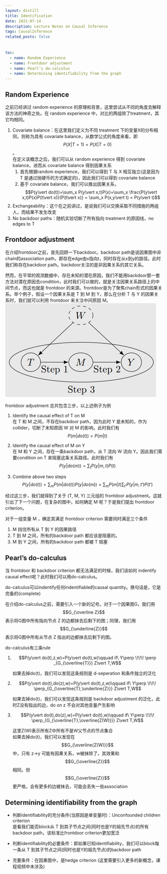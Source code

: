 ```yaml
---
layout: distill
title: Identification
date: 2021-07-14
description: Lecture Notes on Causal Inference
tags: CausalInference
related_posts: false


toc:
  - name: Random Experience
  - name: Frontdoor adjustment
  - name: Pearl’s do-calculus
  - name: Determining identifiability from the graph
---
```


## Random Experience
之前已经讲过 random experience 的原理和背景，这里尝试从不同的角度去解释该方法的神奇之处。在 random experience 中，对比的两组除了treatment，其它均相同。
1. Covariate balance：在这里我们定义为不同 treatment 下的变量X的分布相同，则称为具有 covariate balance，从数学公式的角度来看，即 $$P(X \vert T = 1) = P(X \vert T = 0)$$。  
在定义该概念之后，我们可以从 random experience 得到 covariate balance，进而从 covariate balance 得到因果关系
   1. 首先根据random experience，我们可以得到 T 与 X 相互独立(这是因为 T 是通过抛硬币的方式确定的)，因此我们可以得到 covariate balance
   2. 基于 covariate balance，我们可以推出因果关系，$$P(y\vert do(t))=\sum_x P(y\vert x,t)P(x)=\sum_x \frac{P(y\vert x,t)P(x)P(t\vert x)}{P(t\vert x)} = \sum_x P(x,y\vert t) = P(y\vert t)$$
2. Exchangeability：这个在之前讲过，是说我们可以交换采取不同措施的两组人，而结果不发生改变
3. No backdoor paths：随机实验切断了所有指向 treatment 的原因线，no edges to T


## Frontdoor adjustment
在介绍frontdoor之前，首先回顾一下backdoor。backdoor path是说因果图中非chain的association path，即存在edge由x指向t，同时存在从x到y的路径。此时我们称存在backdoor path。backdoor关注的是非因果关系的其它关系。

然而，在平常的观测数据中，存在未知的潜在原因，我们不能用backdoor那一套方法对潜在原因去condition，此时我们可以做的，就是关注因果关系路径上的中间节点，而这也就是 frontdoor 的来源。frontdoor是为了聚焦chain形式的因果关系。举个例子，假设一个因果关系是 T 到 M 到 Y，那么在分析 T 与 Y 的因果关系时，我们就可以利用 frontdoor 来关注中间原因 M。  
![](/assets/img/ICI_lec5_1.JPG "frontdoor例子")  

frontdoor adjustment 总共包含三步，以上述例子为例
1. Identify the causal effect of T on M  
   在 T 和 M 之间，不存在backdoor path，因为此时 Y 是未知的，作为collider，切断了未知原因 W 对 M 的影响。此时我们有 $$P(m \vert do(t)) = P(m \vert t)$$

2. Identify the causal effect of M on Y  
   在 M 和 Y 之间，存在一条backdoor path，从 T 流向 W 流向 Y。因此我们需要condition on T 来阻塞这条关系路径。此时我们有 $$P(y \vert do(m)) = \sum_t P(y \vert m,t)P(t)$$
3. Combine above two steps  
   $$P(y | do(t)) = \sum_m P(m | do(t)) P(y | do(m)) =\sum_m P(m | t)\sum_{t'}P(y \vert m,t')P(t')$$

经过这三步，我们就得到了关于 (T, M, Y) 三元组的 frontdoor adjustment。这就引出了下一个问题，在复杂的图中，如何确定 M 呢？于是我们提出 frontdoor criterion。

对于一组变量 M ，确定其满足 frontdoor criterion 需要同时满足三个条件
1. M 挡住所有从 T 到 Y 的因果路径
2. T 到 M 之间，所有的backdoor path 都应该是阻塞的。
3. M 到 Y 之间，所有的backdoor path 都被 T 阻塞

## Pearl’s do-calculus
当 frontdoor 和 backdoor criterion 都无法满足的时候，我们该如何 indentify causal effect呢？此时我们可以用do-calculus。

do-calculus可以indentify任何indentifiable的causal quantity。换句话是，它是完备的(complete)

在介绍do-calculus之前，需要引入一个新的记号。对于一个因果图G，我们用 $$G_{\overline Z}$$ 表示将G图中所有指向节点 Z 的边都抹去后剩下的图；同理，我们用 $$G_{\underline{Z}}$$ 表示将G图中所有从节点 Z 指出的边都抹去后剩下的图。

do-calculus有三条rule
1. $$P(y\vert do(t),z,w)=P(y\vert do(t),w)\qquad if\ Y\perp \!\!\! \perp _{G_{\overline{T}}} Z\vert T,W$$

   如果去掉do(t)，我们可以发现这条规则是 d-seperation 和条件独立的泛化
2. $$P(y\vert do(t),do(z),w)=P(y\vert do(t),z,w)\qquad if\ Y\perp \!\!\! \perp_{G_{\overline{T},\underline{Z}}} Z\vert T,W$$

   如果去掉do(t)，我们可以发现这条规则是 backdoor adjustment 的泛化，此时Z没有指出的边，do on z 不会对其他变量产生影响
3. $$P(y\vert do(t),do(z),w)=P(y\vert do(t),w)\qquad if\ Y\perp \!\!\! \perp_{G_{\overline{T},\overline{Z(W)}}} Z\vert T,W$$

   这里Z(W)表示所有Z中所有不是W父节点的节点集合  
   如果去掉do(t)，我们可以发现在 $$G_{\overline{Z(W)}}$$ 中，只有 z->y 可能有因果关系，w被抹除了，其效果和 $$G_{\overline{Z}}$$相同。但 $$G_{\overline{Z}}$$更严格，会有更多的边被抹去，可能会丢失一些association


## Determining identifiability from the graph
* 判断identifiability的充分条件(当原因是单变量时)：Unconfounded children criterion  
  是看我们能否block从 T 到其子节点之间(同时也是Y的祖先节点)的所有backdoor path，该标准比frontdoor criterion更加宽泛

* 判断identifiability的必要条件：即如果已知identifiability，我们可以block每一条从 T 到其子节点之间(同时也是Y的祖先节点)的backdoor path

* 充要条件：在因果图中，是hedge criterion (这里需要引入更多的新概念，课程视频中未涉及)
